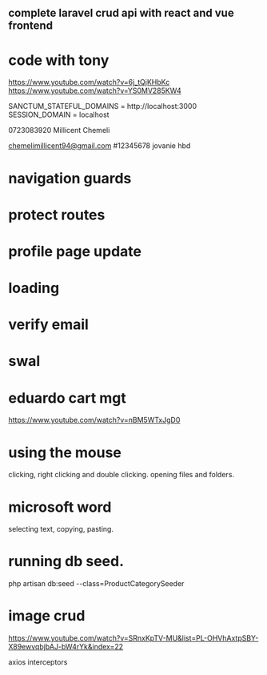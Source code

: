 ## complete laravel crud api with react and vue frontend

# code with tony
https://www.youtube.com/watch?v=6j_tQjKHbKc
https://www.youtube.com/watch?v=YS0MV285KW4



SANCTUM_STATEFUL_DOMAINS = http://localhost:3000
SESSION_DOMAIN = localhost

0723083920
Millicent Chemeli

chemelimillicent94@gmail.com
#12345678
jovanie hbd

# navigation guards
# protect routes
# profile page update
# loading 
# verify email
# swal


# eduardo cart mgt
https://www.youtube.com/watch?v=nBM5WTxJgD0

# using the mouse
clicking, right clicking and double clicking.
opening files and folders.

# microsoft word
selecting text, copying, pasting.

# running db seed.
php artisan db:seed --class=ProductCategorySeeder

# image crud
https://www.youtube.com/watch?v=SRnxKpTV-MU&list=PL-OHVhAxtpSBY-X89ewvqbjbAJ-bW4rYk&index=22

axios interceptors